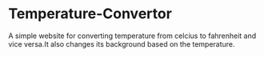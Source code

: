 # Temperature-Convertor
A simple website for converting temperature from celcius to fahrenheit and vice versa.It also changes its background based on the temperature.
